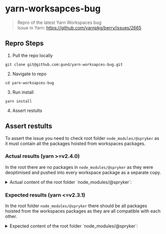# yarn-worksapces-bug

> Repro of the latest Yarn Workspaces bug  
> Issue in Yarn: https://github.com/yarnpkg/berry/issues/2665

## Repro Steps

1. Pull the repo locally

```
git clone git@github.com:gund/yarn-worksapces-bug.git
```

2. Navigate to repo

```
cd yarn-worksapces-bug
```

3. Run install

```
yarn install
```

4. Assert restults

## Assert restults

To assert the issue you need to check root folder `node_modules/@spryker`
as it must contain all the packages hoisted from workspaces packages.

### Actual results (yarn >=v2.4.0)

In the root there are no packages in `node_modules/@spryker` as they were deoptimised and
pushed into every workspace package as a separate copy.

<details>
  <summary>Actual content of the root folder `node_modules/@spryker`:</summary>

```
➜  yarn-workspaces-bug git:(master) ✗ ls node_modules/@spryker
ls: cannot access 'node_modules/@spryker': No such file or directory

➜  yarn-workspaces-bug git:(master) ✗ ls packages/*/node_modules/@spryker
packages/dashboard/node_modules/@spryker:
button  styles  utils  web-components

packages/product-list/node_modules/@spryker:
card  styles  table  utils  web-components

packages/product-offer/node_modules/@spryker:
button  card  styles  table  utils  web-components

packages/profile/node_modules/@spryker:
card  styles  utils  web-components

packages/sales-orders/node_modules/@spryker:
button  card  styles  table  utils  web-components

packages/security/node_modules/@spryker:
button  card  styles  web-components

packages/zed-ui/node_modules/@spryker:
button  utils  web-components
```

</details>

### Expected results (yarn <=v2.3.1)

In the root folder `node_modules/@spryker` there should be all packages hoisted from
the workspaces packages as they are all compatible with each other.

<details>
  <summary>Expected content of the root folder `node_modules/@spryker`:</summary>

```
➜  yarn-workspaces-bug git:(master) ✗ ls node_modules/@spryker
button  card  styles  table  utils  web-components

➜  yarn-workspaces-bug git:(master) ✗ ls packages/*/node_modules/@spryker
zsh: no matches found: packages/*/node_modules/@spryker
```

</details>
